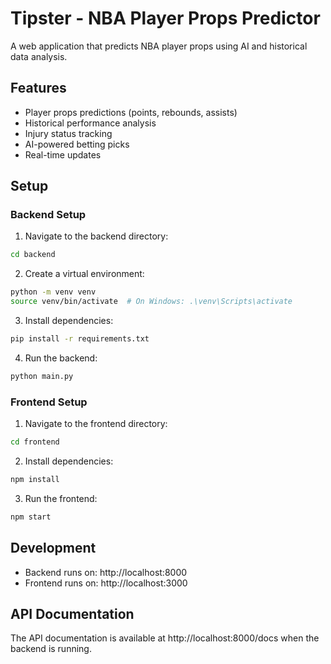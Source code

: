 # Tipster - NBA Player Props Predictor

A web application that predicts NBA player props using AI and historical data analysis.

## Features

- Player props predictions (points, rebounds, assists)
- Historical performance analysis
- Injury status tracking
- AI-powered betting picks
- Real-time updates

## Setup

### Backend Setup

1. Navigate to the backend directory:
```bash
cd backend
```

2. Create a virtual environment:
```bash
python -m venv venv
source venv/bin/activate  # On Windows: .\venv\Scripts\activate
```

3. Install dependencies:
```bash
pip install -r requirements.txt
```

4. Run the backend:
```bash
python main.py
```

### Frontend Setup

1. Navigate to the frontend directory:
```bash
cd frontend
```

2. Install dependencies:
```bash
npm install
```

3. Run the frontend:
```bash
npm start
```

## Development

- Backend runs on: http://localhost:8000
- Frontend runs on: http://localhost:3000

## API Documentation

The API documentation is available at http://localhost:8000/docs when the backend is running. 